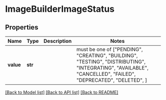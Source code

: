 # ImageBuilderImageStatus


## Properties
Name | Type | Description | Notes
------------ | ------------- | ------------- | -------------
**value** | **str** |  |  must be one of ["PENDING", "CREATING", "BUILDING", "TESTING", "DISTRIBUTING", "INTEGRATING", "AVAILABLE", "CANCELLED", "FAILED", "DEPRECATED", "DELETED", ]

[[Back to Model list]](../README.md#documentation-for-models) [[Back to API list]](../README.md#documentation-for-api-endpoints) [[Back to README]](../README.md)


